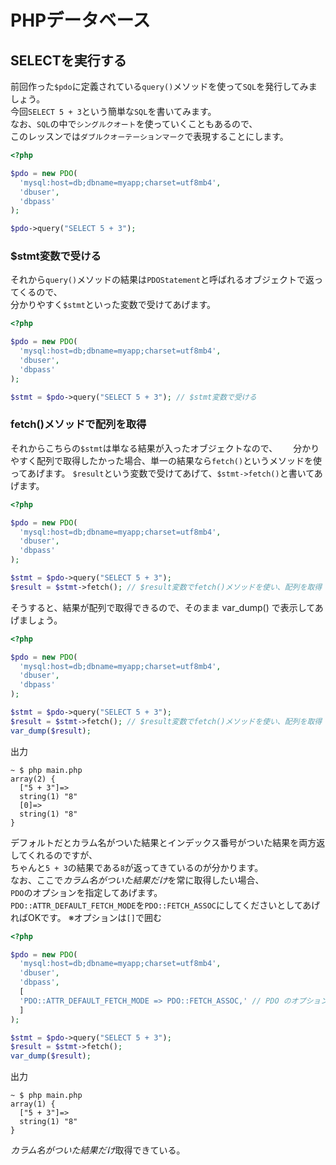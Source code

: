 # PHPデータベース
## SELECTを実行する
前回作った`$pdo`に定義されている`query()`メソッドを使って`SQL`を発行してみましょう。  
今回`SELECT 5 + 3`という簡単な`SQL`を書いてみます。  
なお、`SQL`の中で`シングルクオート`を使っていくこともあるので、  
このレッスンでは`ダブルクオーテーションマーク`で表現することにします。
```PHP
<?php

$pdo = new PDO(
  'mysql:host=db;dbname=myapp;charset=utf8mb4',
  'dbuser',
  'dbpass'
);

$pdo->query("SELECT 5 + 3");
```
### $stmt変数で受ける
それから`query()`メソッドの結果は`PDOStatement`と呼ばれるオブジェクトで返ってくるので、  
分かりやすく`$stmt`といった変数で受けてあげます。
```PHP
<?php

$pdo = new PDO(
  'mysql:host=db;dbname=myapp;charset=utf8mb4',
  'dbuser',
  'dbpass'
);

$stmt = $pdo->query("SELECT 5 + 3"); // $stmt変数で受ける
```
### fetch()メソッドで配列を取得
それからこちらの`$stmt`は単なる結果が入ったオブジェクトなので、　　
分かりやすく配列で取得したかった場合、単一の結果なら`fetch()`というメソッドを使ってあげます。
`$result`という変数で受けてあげて、`$stmt->fetch()`と書いてあげます。
```PHP
<?php

$pdo = new PDO(
  'mysql:host=db;dbname=myapp;charset=utf8mb4',
  'dbuser',
  'dbpass'
);

$stmt = $pdo->query("SELECT 5 + 3");
$result = $stmt->fetch(); // $result変数でfetch()メソッドを使い、配列を取得
```
そうすると、結果が配列で取得できるので、そのまま var_dump() で表示してあげましょう。
```PHP
<?php

$pdo = new PDO(
  'mysql:host=db;dbname=myapp;charset=utf8mb4',
  'dbuser',
  'dbpass'
);

$stmt = $pdo->query("SELECT 5 + 3");
$result = $stmt->fetch(); // $result変数でfetch()メソッドを使い、配列を取得
var_dump($result);
```
出力
```
~ $ php main.php
array(2) {
  ["5 + 3"]=>
  string(1) "8"
  [0]=>
  string(1) "8"
}
```
デフォルトだとカラム名がついた結果とインデックス番号がついた結果を両方返してくれるのですが、  
ちゃんと`5 + 3`の結果である`8`が返ってきているのが分かります。  
なお、ここで*カラム名がついた結果だけ*を常に取得したい場合、  
`PDO`のオプションを指定してあげます。  
`PDO::ATTR_DEFAULT_FETCH_MODE`を`PDO::FETCH_ASSOC`にしてくださいとしてあげればOKです。
※オプションは`[]`で囲む
```PHP
<?php

$pdo = new PDO(
  'mysql:host=db;dbname=myapp;charset=utf8mb4',
  'dbuser',
  'dbpass',
  [
  'PDO::ATTR_DEFAULT_FETCH_MODE => PDO::FETCH_ASSOC,' // PDO のオプションを指定する
  ]
);

$stmt = $pdo->query("SELECT 5 + 3");
$result = $stmt->fetch();
var_dump($result);
```
出力
```
~ $ php main.php
array(1) {
  ["5 + 3"]=>
  string(1) "8"
}
```
*カラム名がついた結果だけ*取得できている。
